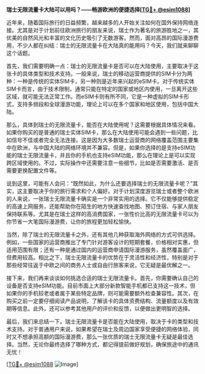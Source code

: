 **瑞士无限流量卡大陆可以用吗？——畅游欧洲的便捷选择[[TG💪+ @esim1088](https://t.me/s/esim1088)]**

近年来，随着国际旅行的日益频繁，越来越多的人开始关注如何在国外保持网络连接。尤其是对于计划前往欧洲旅行的朋友来说，瑞士作为著名的旅游胜地之一，其优美的自然风光和丰富的文化历史吸引了无数游客。然而，面对高昂的国际漫游费用，不少人都在纠结：瑞士的无限流量卡在大陆真的能用吗？今天，我们就来聊聊这个话题。

首先，我们需要明确一点：瑞士的无限流量卡是否可以在大陆使用，主要取决于这张卡的具体类型和技术支持。一般来说，瑞士的移动运营商提供的SIM卡分为两种：一种是传统的实体SIM卡，另一种则是近年来兴起的eSIM卡。对于传统实体SIM卡而言，由于技术限制，通常只能在特定的国家或地区内使用，一旦离开这些区域，就可能无法正常工作。而eSIM卡则有所不同，它是一种虚拟的SIM卡形式，支持多频段和全球漫游功能，理论上可以在多个国家和地区使用，包括中国大陆。

那么，具体到瑞士的无限流量卡，能否在大陆使用呢？这需要根据具体情况来看。如果你购买的是普通的瑞士实体SIM卡，那么在大陆使用可能会遇到一些问题，比如信号不佳或者完全无法连接。这是因为大多数瑞士运营商的网络覆盖范围主要集中在欧洲，与中国大陆的网络环境并不兼容。但是，如果你选择的是支持eSIM功能的瑞士无限流量卡，并且你的手机也支持eSIM功能，那么在理论上是可以实现跨区域使用的。不过，实际操作中还需要注意一些细节，比如是否需要激活、是否需要更换配置文件等。

说到这里，可能有人会问：“既然如此，为什么还要选择瑞士的无限流量卡呢？”其实，这主要取决于你的旅行需求和个人偏好。对于计划深度游览瑞士或者整个欧洲的人来说，一张瑞士无限流量卡确实是一个非常实用的选择。它不仅能够提供稳定的高速上网服务，还能帮助你在陌生的地方快速查找地图、预订住宿、与家人朋友保持联系等。尤其是在瑞士这样的高消费国家，一张性价比高的无限流量卡可以为你节省一大笔国际漫游费，让你的旅程更加轻松愉快。

当然，除了瑞士的无限流量卡之外，还有其他几种获取海外网络的方式可供选择。例如，一些国家的运营商推出了专门针对游客设计的短期套餐，价格相对实惠，但适用范围有限；还有一种是通过国内的运营商申请国际漫游服务，虽然覆盖面广，但费用较高。相比之下，瑞士无限流量卡的优势在于灵活性和经济性，特别是对于那些经常往返于中欧之间的商务人士或自由行旅客来说，它无疑是最优解之一。

接下来，我们再来谈谈如何挑选合适的瑞士无限流量卡。首先，你需要确认自己的设备是否支持eSIM功能。目前市面上大部分新款智能手机都已支持这一技术，但如果你的手机较老或者属于某些特定品牌，则可能需要额外检查兼容性。其次，在购买之前一定要仔细阅读产品说明，了解该卡的具体资费结构、流量额度以及有效期等信息。此外，还可以参考其他用户的评价和反馈，以便做出更明智的选择。

最后，我们来总结一下。瑞士无限流量卡是否能在大陆使用，取决于卡的类型和技术支持。对于普通用户来说，如果希望在瑞士及周边国家享受便捷的网络体验，同时又不想承担高额的国际漫游费，那么一张优质的瑞士无限流量卡无疑是最佳选择。当然，无论你最终选择了哪种方式，都记得提前做好规划，确保旅途中的通讯无忧！

[[TG💪+ @esim1088](https://t.me/s/esim1088) ![Image](https://i.postimg.cc/4NQfJmqS/Snipaste-2025-05-13-00-14-12.png)]